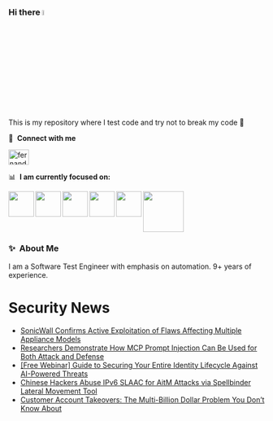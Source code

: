 ### Hi there <a href="https://www.gautamkrishnar.com/"><img src="https://media.giphy.com/media/hvRJCLFzcasrR4ia7z/giphy.gif" width="5%"></a>
This is my repository where I test code and try not to break my code :rofl:

🔗 &nbsp;**Connect with me**
<p align="left">
<a href="https://linkedin.com/in/fernandorlcruz" target="blank"><img align="center" src="https://raw.githubusercontent.com/rahuldkjain/github-profile-readme-generator/master/src/images/icons/Social/linked-in-alt.svg" alt="fernando cruz" height="30" width="40" /></a>
  
📊 &nbsp;**I am currently focused on:**

<img align="left" width='50' height='50' src="https://cdn.jsdelivr.net/gh/devicons/devicon/icons/python/python-original-wordmark.svg" />
<img align="left" width='50' height='50' src="https://cdn.jsdelivr.net/gh/devicons/devicon/icons/csharp/csharp-original.svg" />
<img align="left" width='50' height='50' src="https://cdn.jsdelivr.net/gh/devicons/devicon/icons/jenkins/jenkins-original.svg" />
<img align="left" width='50' height='50' src="https://specflow.org/wp-content/uploads/2021/05/SpecFlow-Icon.png" />
<img align="left" width='50' height='50' src="https://www.svgrepo.com/show/306098/githubactions.svg" />
<img width='80' height='80' src="https://cdn2.vectorstock.com/i/1000x1000/64/81/security-testing-concept-icon-safety-audit-key-vector-29166481.jpg" />
          
          
  
### ✨&nbsp; About Me

I am a Software Test Engineer with emphasis on automation. 9+ years of experience.

# Security News
<!-- BLOG-POST-LIST:START -->
- [SonicWall Confirms Active Exploitation of Flaws Affecting Multiple Appliance Models](https://thehackernews.com/2025/05/sonicwall-confirms-active-exploitation.html)
- [Researchers Demonstrate How MCP Prompt Injection Can Be Used for Both Attack and Defense](https://thehackernews.com/2025/04/experts-uncover-critical-mcp-and-a2a.html)
- [[Free Webinar] Guide to Securing Your Entire Identity Lifecycle Against AI-Powered Threats](https://thehackernews.com/2025/04/free-webinar-guide-to-securing-your.html)
- [Chinese Hackers Abuse IPv6 SLAAC for AitM Attacks via Spellbinder Lateral Movement Tool](https://thehackernews.com/2025/04/chinese-hackers-abuse-ipv6-slaac-for.html)
- [Customer Account Takeovers: The Multi-Billion Dollar Problem You Don’t Know About](https://thehackernews.com/2025/04/customer-account-takeovers-multi.html)
<!-- BLOG-POST-LIST:END -->
